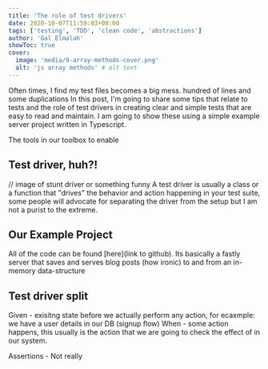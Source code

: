 ```yaml
---
title: 'The role of test drivers'
date: 2020-10-07T11:59:03+00:00
tags: ['testing', 'TDD', 'clean code', 'abstractions']
author: 'Gal Elmalah'
showToc: true
cover:
  image: 'media/9-array-methods-cover.png'
  alt: 'js array methods' # alt text
---
```


Often times, I find my test files becomes a big mess. hundred of lines and some duplications 
In this post, I'm going to share some tips that relate to tests and the role of test drivers in creating clear and simple tests that are easy to read and maintain.
I am going to show these using a simple example server project written in Typescript.

The tools in our toolbox to enable 

## Test driver, huh?!
// image of stunt driver or something funny
A test driver is usually a class or a function that "drives" the behavior and action happening in your test suite, some people will advocate for separating the driver from the setup but I am not a purist to the extreme.

## Our Example Project
All of the code can be found [here](link to github).
Its basically a fastly server that saves and serves blog posts (how ironic) to and from an in-memory data-structure

## Test driver split
Given - exisitng state before we actually perform any action, for ecaxmple: we have a user details in our DB (signup flow)
When - some action happens, this usually is the action that we are going to check the effect of in our system.

Assertions - Not really 
